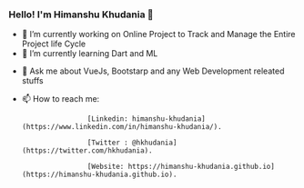 ### Hello! I'm Himanshu Khudania 👋

<!--
**khudania/khudania** is a ✨ _special_ ✨ repository because its `README.md` (this file) appears on your GitHub profile. -->



- 🔭 I’m currently working on Online Project to Track and Manage the Entire Project life Cycle
- 🌱 I’m currently learning Dart and ML
<!-- - 👯 I’m looking to collaborate on ...
- 🤔 I’m looking for help with ... -->
- 💬 Ask me about VueJs, Bootstarp and any Web Development releated stuffs
- 📫 How to reach me: 
                      

                      [Linkedin: himanshu-khudania](https://www.linkedin.com/in/himanshu-khudania/). 
                      
                      [Twitter : @hkhudania](https://twitter.com/hkhudania). 
                 
                      [Website: https://himanshu-khudania.github.io](https://himanshu-khudania.github.io). 
<!-- - 😄 Pronouns: ...
- ⚡ Fun fact: ...  -->

